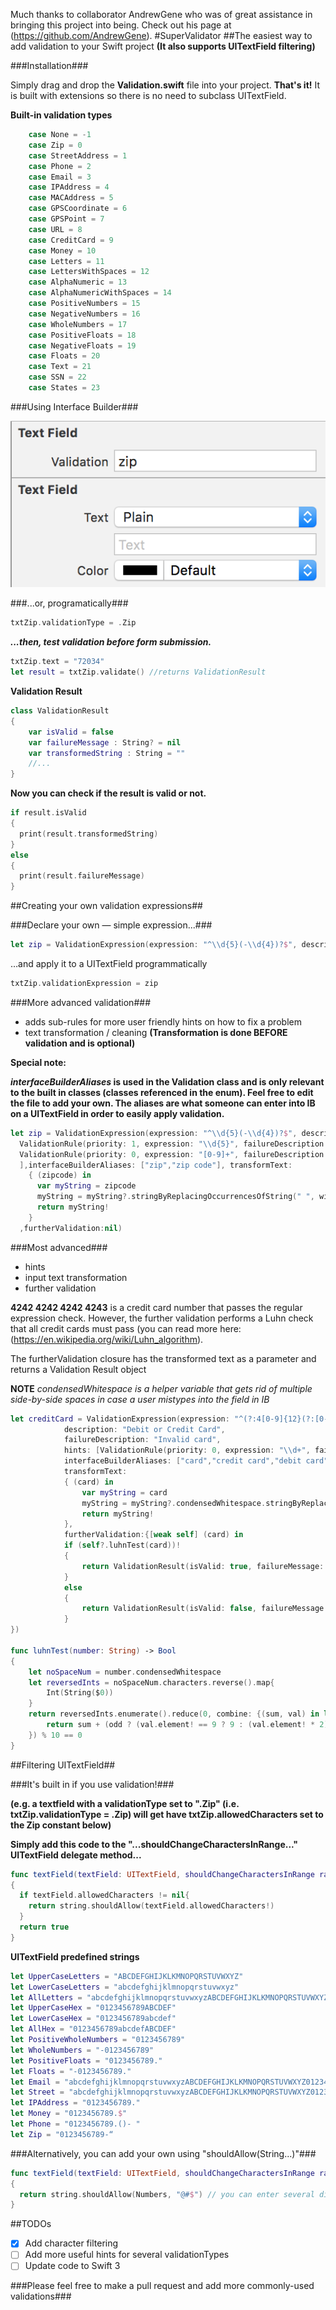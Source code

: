 Much thanks to collaborator AndrewGene who was of great assistance in bringing this project into being. Check out his page at (https://github.com/AndrewGene).
#SuperValidator
##The easiest way to add validation to your Swift project
**(It also supports UITextField filtering)**

###Installation###

Simply drag and drop the **Validation.swift** file into your project. **That's it!** It is built with extensions so there is no need to subclass UITextField.

**Built-in validation types**

```swift
    case None = -1
    case Zip = 0
    case StreetAddress = 1
    case Phone = 2
    case Email = 3
    case IPAddress = 4
    case MACAddress = 5
    case GPSCoordinate = 6
    case GPSPoint = 7
    case URL = 8
    case CreditCard = 9
    case Money = 10
    case Letters = 11
    case LettersWithSpaces = 12
    case AlphaNumeric = 13
    case AlphaNumericWithSpaces = 14
    case PositiveNumbers = 15
    case NegativeNumbers = 16
    case WholeNumbers = 17
    case PositiveFloats = 18
    case NegativeFloats = 19
    case Floats = 20
    case Text = 21
    case SSN = 22
    case States = 23
```
###Using Interface Builder###

![IB](/IBScreenshot.png?raw=true "Interface Builder")

###...or, programatically###
```swift
txtZip.validationType = .Zip
```
***...then, test validation before form submission.***
```swift
txtZip.text = "72034"        
let result = txtZip.validate() //returns ValidationResult
```
**Validation Result**
```swift
class ValidationResult
{
    var isValid = false
    var failureMessage : String? = nil
    var transformedString : String = ""
    //...
}
```
**Now you can check if the result is valid or not.**
```swift
if result.isValid
{
  print(result.transformedString)
}
else
{
  print(result.failureMessage)
}
```
##Creating your own validation expressions##

###Declare your own — simple expression...###
```swift
let zip = ValidationExpression(expression: "^\\d{5}(-\\d{4})?$", description: "Zip Code",failureDescription: "Invalid Zip Code”) 
```
…and apply it to a UITextField programmatically 
```swift
txtZip.validationExpression = zip
```

###More advanced validation###
* adds sub-rules for more user friendly hints on how to fix a problem
* text transformation / cleaning **(Transformation is done BEFORE validation and is optional)**

**Special note:**

**_interfaceBuilderAliases_ is used in the Validation class and is only relevant to the built in classes (classes referenced in the enum).  Feel free to edit the file to add your own.  The aliases are what someone can enter into IB on a UITextField in order to easily apply validation.**
```swift
let zip = ValidationExpression(expression: "^\\d{5}(-\\d{4})?$", description: "Zip Code",failureDescription: "Invalid Zip Code", hints: [
  ValidationRule(priority: 1, expression: "\\d{5}", failureDescription: "Zip code must be 5 characters"),
  ValidationRule(priority: 0, expression: "[0-9]+", failureDescription: "Not numbers"),
  ],interfaceBuilderAliases: ["zip","zip code"], transformText: 
    { (zipcode) in
      var myString = zipcode
      myString = myString?.stringByReplacingOccurrencesOfString(" ", withString: "")
      return myString!
    }
  ,furtherValidation:nil)
```


###Most advanced###
* hints
* input text transformation
* further validation

**4242 4242 4242 4243** is a credit card number that passes the regular expression check.  However, the further validation performs a Luhn check that all credit cards must pass (you can read more here: (https://en.wikipedia.org/wiki/Luhn_algorithm).

The furtherValidation closure has the transformed text as a parameter and returns a Validation Result object

**NOTE** *condensedWhitespace is a helper variable that gets rid of multiple side-by-side spaces in case a user mistypes into the field in IB*
```swift
let creditCard = ValidationExpression(expression: "^(?:4[0-9]{12}(?:[0-9]{3})?|5[1-5][0-9]{14}|6(?:011|5[0-9][0-9])[0-9]{12}|3[47][0-9]{13}|3(?:0[0-5]|[68][0-9])[0-9]{11}|(?:2131|1800|35\\d{3})\\d{11})$",
            description: "Debit or Credit Card",
            failureDescription: "Invalid card",
            hints: [ValidationRule(priority: 0, expression: "\\d+", failureDescription: "Missing Numbers")],
            interfaceBuilderAliases: ["card","credit card","debit card","cc"],
            transformText:
            { (card) in
                var myString = card
                myString = myString?.condensedWhitespace.stringByReplacingOccurrencesOfString(" ", withString: "") 
                return myString!
            },
            furtherValidation:{[weak self] (card) in
            if (self?.luhnTest(card))!
            {
                return ValidationResult(isValid: true, failureMessage: nil, transformedString: card)
            }
            else
            {
                return ValidationResult(isValid: false, failureMessage: "Card failed Luhn check", transformedString: card)
            }
})

func luhnTest(number: String) -> Bool
{
    let noSpaceNum = number.condensedWhitespace
    let reversedInts = noSpaceNum.characters.reverse().map{
        Int(String($0))
    }
    return reversedInts.enumerate().reduce(0, combine: {(sum, val) in let odd = val.index % 2 == 1
        return sum + (odd ? (val.element! == 9 ? 9 : (val.element! * 2) % 9) : val.element!)
    }) % 10 == 0
}
```
##Filtering UITextField##

###It's built in if you use validation!###

**(e.g. a textfield with a validationType set to ".Zip" (i.e. txtZip.validationType = .Zip) will get have txtZip.allowedCharacters set to the Zip constant below)**

**Simply add this code to the "...shouldChangeCharactersInRange..." UITextField delegate method...**
```swift
func textField(textField: UITextField, shouldChangeCharactersInRange range: NSRange, replacementString string: String) -> Bool 
{
  if textField.allowedCharacters != nil{
    return string.shouldAllow(textField.allowedCharacters!)
  }
  return true
}
```

**UITextField predefined strings**
```swift
let UpperCaseLetters = "ABCDEFGHIJKLKMNOPQRSTUVWXYZ"
let LowerCaseLetters = "abcdefghijklmnopqrstuvwxyz"
let AllLetters = "abcdefghijklmnopqrstuvwxyzABCDEFGHIJKLKMNOPQRSTUVWXYZ"
let UpperCaseHex = "0123456789ABCDEF"
let LowerCaseHex = "0123456789abcdef"
let AllHex = "0123456789abcdefABCDEF"
let PositiveWholeNumbers = "0123456789"
let WholeNumbers = "-0123456789"
let PositiveFloats = "0123456789."
let Floats = "-0123456789."
let Email = "abcdefghijklmnopqrstuvwxyzABCDEFGHIJKLKMNOPQRSTUVWXYZ0123456789_-+@.%"
let Street = "abcdefghijklmnopqrstuvwxyzABCDEFGHIJKLKMNOPQRSTUVWXYZ0123456789 -#.&"
let IPAddress = "0123456789."
let Money = "0123456789.$"
let Phone = "0123456789.()- "
let Zip = "0123456789-“
```

###Alternatively, you can add your own using "shouldAllow(String...)"###
```swift
func textField(textField: UITextField, shouldChangeCharactersInRange range: NSRange, replacementString string: String) -> Bool 
{
  return string.shouldAllow(Numbers, "@#$") // you can enter several different strings of characters to allow
}
```
##TODOs
- [x] Add character filtering
- [ ] Add more useful hints for several validationTypes
- [ ] Update code to Swift 3

###Please feel free to make a pull request and add more commonly-used validations###
